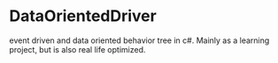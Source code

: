 # DataOrientedDriver
event driven and data oriented behavior tree in c#. Mainly as a learning project, but is also real life optimized.
